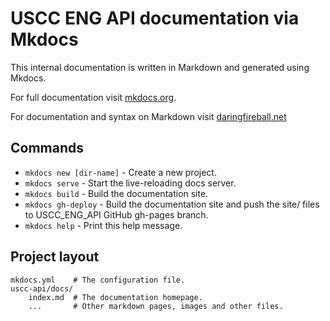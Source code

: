 # USCC ENG API documentation via Mkdocs

This internal documentation is written in Markdown and generated using
Mkdocs.

For full documentation visit [mkdocs.org](http://mkdocs.org).

For documentation and syntax on Markdown visit [daringfireball.net](https://daringfireball.net/projects/markdown/)

## Commands

* `mkdocs new [dir-name]` - Create a new project.
* `mkdocs serve` - Start the live-reloading docs server.
* `mkdocs build` - Build the documentation site.
* `mkdocs gh-deploy` - Build the documentation site and push the site/ files to USCC_ENG_API GitHub gh-pages branch.
* `mkdocs help` - Print this help message.

## Project layout

    mkdocs.yml    # The configuration file.
    uscc-api/docs/
        index.md  # The documentation homepage.
        ...       # Other markdown pages, images and other files.
